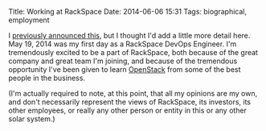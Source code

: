 Title: Working at RackSpace
Date: 2014-06-06 15:31
Tags: biographical, employment

I [previously announced
this](https://twitter.com/schof/status/464903718618427393), but I
thought I'd add a little more detail here. May 19, 2014 was my first day
as a RackSpace DevOps Engineer. I'm tremendously excited to be a part of
RackSpace, both because of the great company and great team I'm joining,
and because of the tremendous opportunity I've been given to learn
[OpenStack](https://www.openstack.org/) from some of the best people in
the business.

(I'm actually required to note, at this point, that all my opinions are
my own, and don't necessarily represent the views of RackSpace, its
investors, its other employees, or really any other person or entity in
this or any other solar system.)
